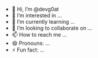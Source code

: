 - 👋 Hi, I’m @devg0at
- 👀 I’m interested in ...
- 🌱 I’m currently learning ...
- 💞️ I’m looking to collaborate on ...
- 📫 How to reach me ...
- 😄 Pronouns: ...
- ⚡ Fun fact: ...

<!---
devg0at/devg0at is a ✨ special ✨ repository because its `README.md` (this file) appears on your GitHub profile.
You can click the Preview link to take a look at your changes.
--->
